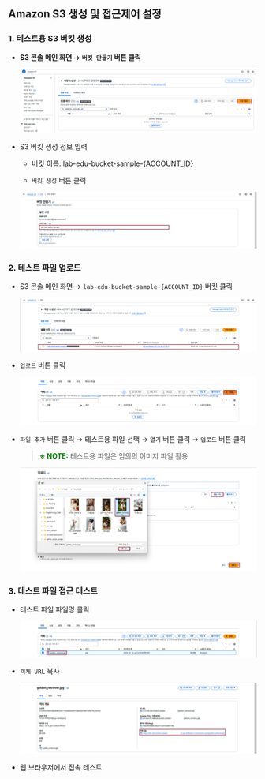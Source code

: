 ## Amazon S3 생성 및 접근제어 설정

### 1. 테스트용 S3 버킷 생성

- **S3 콘솔 메인 화면 → `버킷 만들기` 버튼 클릭**

    ![alt text](./img/create_bucket_01.png)

- S3 버킷 생성 정보 입력

    - 버킷 이름: lab-edu-bucket-sample-{ACCOUNT_ID}

    - `버킷 생성` 버튼 클릭

    ![alt text](./img/create_bucket_02.png)

### 2. 테스트 파일 업로드

- S3 콘솔 메인 화면 → `lab-edu-bucket-sample-{ACCOUNT_ID}` 버킷 클릭

    ![alt text](./img/data_upload_01.png)

- `업로드` 버튼 클릭

    ![alt text](./img/data_upload_02.png)

- `파일 추가` 버튼 클릭 → 테스트용 파일 선택 → `열기` 버튼 클릭 → `업로드` 버튼 클릭

    > <span style="color:green">**※ NOTE:**</span> 테스트용 파일은 임의의 이미지 파일 활용

    ![alt text](./img/data_upload_03.png)

### 3. 테스트 파일 접근 테스트

- 테스트 파일 파일명 클릭

    ![alt text](./img/data_access_01.png)

- `객체 URL` 복사

    ![alt text](./img/data_access_02.png)

- 웹 브라우저에서 접속 테스트
















